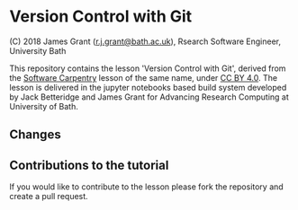 # Version Control with Git

(C) 2018 James Grant (r.j.grant@bath.ac.uk), Rsearch Software Engineer, University Bath

This repository contains the lesson 'Version Control with Git', derived from the [Software Carpentry](https://software-carpentry.org/) lesson of the same name, under [CC BY 4.0](https://creativecommons.org/licenses/by/4.0/).
The lesson is delivered in the jupyter notebooks based build system developed by Jack Betteridge and James Grant for Advancing Research Computing at University of Bath.

## Changes



## Contributions to the tutorial 

If you would like to contribute to the lesson please fork the repository and create a pull request.
